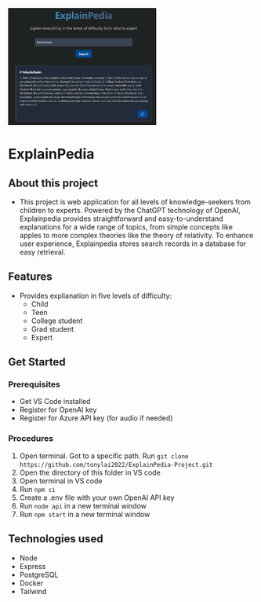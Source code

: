 <img src="./docs/screenshot.png" style="border: 1px solid black; width: 300px">

# ExplainPedia

## About this project
* This project is web application for all levels of knowledge-seekers from children to experts. Powered by the ChatGPT technology of OpenAI, Explainpedia provides straightforward and easy-to-understand explanations for a wide range of topics, from simple concepts like apples to more complex theories like the theory of relativity. To enhance user experience, Explainpedia stores search records in a database for easy retrieval.

## Features
* Provides explianation in five levels of difficulty:
    * Child
    * Teen
    * College student
    * Grad student
    * Expert

## Get Started

### Prerequisites
* Get VS Code installed
* Register for OpenAI key
* Register for Azure API key (for audio if needed)

### Procedures
  1. Open terminal. Got to a specific path.  Run `git clone https://github.com/tonylai2022/ExplainPedia-Project.git`
  2. Open the directory of this folder in VS code
  3. Open terminal in VS code
  4. Run `npm ci`
  5. Create a .env file with your own OpenAI API key 
  6. Run `node api` in a new terminal window
  7. Run `npm start` in a new terminal window
  
## Technologies used
* Node
* Express
* PostgreSQL
* Docker
* Tailwind
